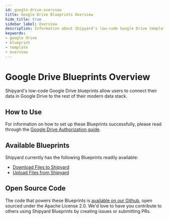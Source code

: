 ```yaml
---
id: google-drive-overview
title: Google Drive Blueprints Overview
hide_title: true
sidebar_label: Overview
description: Information about Shipyard's low-code Google Drive templates.
keywords:
- google drive
- blueprint
- template
- overview
---
```


# Google Drive Blueprints Overview

Shipyard's low-code Google Drive blueprints allow users to connect their data in Google Drive to the rest of their modern data stack.


## How to Use
For information on how to set up these Blueprints successfully, please read through the [Google Drive Authorization guide](google-drive-authorization.md).


## Available Blueprints
Shipyard currently has the following Blueprints readily available: 
- [Download Files to Shipyard](google-drive-download-files.md)
- [Upload Files from Shipyard](google-drive-upload-files.md)

## Open Source Code
The code that powers these Blueprints is [available on our Github](https://www.shipyardapp.com/docs/blueprint-library/google-drive), open sourced under the Apache License 2.0. We'd love to have you contribute to others using Shipyard Blueprints by creating issues or submitting PRs.
